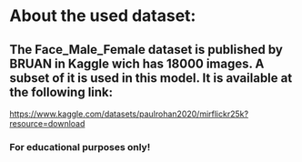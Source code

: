# About the used dataset:
## The Face_Male_Female dataset is published by BRUAN in Kaggle wich has 18000 images. A subset of it is used in this model. It is available at the following link:
https://www.kaggle.com/datasets/paulrohan2020/mirflickr25k?resource=download
### For educational purposes only!
